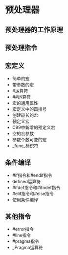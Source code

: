 # 预处理器
## 预处理器的工作原理
## 预处理指令
## 宏定义
- 简单的宏
- 带参数的宏
- #运算符
- ##运算符
- 宏的通用属性
- 宏定义中的圆括号
- 创建较长的宏
- 预定义宏
- C99中新增的预定义宏
- 空的宏参数
- 参数个数可变的宏
- _func_标识符
## 条件编译
- #if指令和#endif指令
- defined运算符
- #ifdef指令和#ifndef指令
- #elif指令和#else指令
- 使用条件编译
## 其他指令
- #error指令
- #line指令
- #pragma指令
- _Pragma运算符